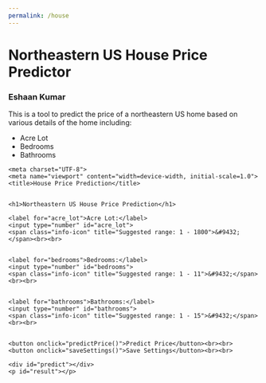 ```yaml
---
permalink: /house
---
```


# Northeastern US House Price Predictor
### Eshaan Kumar

This is a tool to predict the price of a northeastern US home based on various details of the home including:
- Acre Lot
- Bedrooms
- Bathrooms

<html lang="en">

    <meta charset="UTF-8">
    <meta name="viewport" content="width=device-width, initial-scale=1.0">
    <title>House Price Prediction</title>


    <h1>Northeastern US House Price Prediction</h1>

    <label for="acre_lot">Acre Lot:</label>
    <input type="number" id="acre_lot">
    <span class="info-icon" title="Suggested range: 1 - 1800">&#9432;</span><br><br>


    <label for="bedrooms">Bedrooms:</label>
    <input type="number" id="bedrooms">
    <span class="info-icon" title="Suggested range: 1 - 11">&#9432;</span><br><br>


    <label for="bathrooms">Bathrooms:</label>
    <input type="number" id="bathrooms">
    <span class="info-icon" title="Suggested range: 1 - 15">&#9432;</span><br><br>


    <button onclick="predictPrice()">Predict Price</button><br><br>
    <button onclick="saveSettings()">Save Settings</button><br><br>

    <div id="predict"></div>
    <p id="result"></p>
<style>
    .info-icon {
        margin-left: 5px;
        cursor: pointer;
        font-size: 18px;
    }

    .info-icon:hover {
        color: blue;
    }
</style>

<script>
    function predictPrice() {
        // Create constants for each of the user input values
        const acreLot = parseInt(document.getElementById("acre_lot").value);
        const bedrooms = parseInt(document.getElementById("bedrooms").value);
        const bathrooms = parseInt(document.getElementById("bathrooms").value);

        // Create list for the 3 inputs
        const inputs = [acreLot, bedrooms, bathrooms];

        // Create a list with nested dictionaries for each variable along with its ranges
        const inputFields = [
            { id: "acre_lot", range: { min: 1, max: 1800 } },
            { id: "bedrooms", range: { min: 1, max: 11 } },
            { id: "bathrooms", range: { min: 1, max: 15 } }
        ];

        // Iterate through for loop along with conditional if statement to ensure inputs are within range
        for (let i = 0; i < inputs.length; i++) {
            const value = inputs[i];
            const range = inputFields[i].range; // Get the range from inputFields array
            if (value < range.min || value > range.max) {
                document.getElementById("result").innerText = "Please enter values within the suggested range.";
                return;
            }
        }

        const requestData = {
            "acre_lot": acreLot,
            "bedrooms": bedrooms,
            "bathrooms": bathrooms
        };
        console.log(JSON.stringify(requestData))
        fetch("http://127.0.0.1:8059/api/houseprice/predict", {
            method: "POST",
            headers: {
                "Content-Type": "application/json",
            },
            body: JSON.stringify(requestData),
        })
        .then(response => response.json())
        .then(data => {
            const predictedPrice = parseFloat(data.predicted_price).toLocaleString(); // Add parseFloat() to ensure correct conversion to number before formatting
            document.getElementById("result").innerText = "Predicted Price: $" + predictedPrice;
        })
        .catch(error => {
            console.error("Error:", error);
            document.getElementById("result").innerText = "An error occurred. Please try again.";
        });
    }

    function saveSettings() {
        const acreLot = document.getElementById("acre_lot").value;
        const bedrooms = document.getElementById("bedrooms").value;
        const bathrooms = document.getElementById("bathrooms").value;
        const requestData = {
            "acre_lot": acreLot,
            "bedrooms": bedrooms,
            "bathrooms": bathrooms
        };
        fetch("http://127.0.0.1:8059/api/houseprice/settings", {
            method: "POST", // Change method to POST
            headers: {
                "Content-Type": "application/json",
            },
            body: JSON.stringify(requestData),
        })
        .then(response => {
            if (response.ok) {
                alert("Settings saved successfully!");
            } else {
                alert("Failed to save settings. Please try again.");
            }
        })
        .catch(error => {
            console.error("Error:", error);
            alert("An error occurred. Please try again.");
        });
    }

    function loadSettings() {
        fetch("http://127.0.0.1:8059/api/houseprice/settings", {
            method: "GET",
        })
        .then(response => response.json())
        .then(data => {
            document.getElementById("acre_lot").value = data.acre_lot || '';
            document.getElementById("bedrooms").value = data.bedrooms || '';
            document.getElementById("bathrooms").value = data.bathrooms || '';
        })
        .catch(error => {
            console.error("Error:", error);
            alert("An error occurred while loading settings. Please try again.");
        });
    }

    // Load settings when the page loads
    window.addEventListener('load', loadSettings);

</script>
</html>
